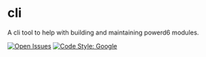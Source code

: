 # cli

A cli tool to help with building and maintaining powerd6 modules.

[![Open Issues](https://img.shields.io/github/issues/powerd6/cli)](https://github.com/powerd6/cli/issues)
[![Code Style: Google](https://img.shields.io/badge/code%20style-google-blueviolet.svg)](https://github.com/google/gts)
